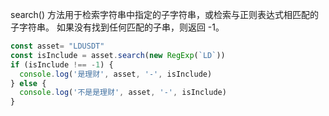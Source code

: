 

search() 方法用于检索字符串中指定的子字符串，或检索与正则表达式相匹配的子字符串。
如果没有找到任何匹配的子串，则返回 -1。
```js
const asset= "LDUSDT"
const isInclude = asset.search(new RegExp(`LD`))
if (isInclude !== -1) {
  console.log('是理财', asset, '-', isInclude)
} else {
  console.log('不是是理财', asset, '-', isInclude)
}
```